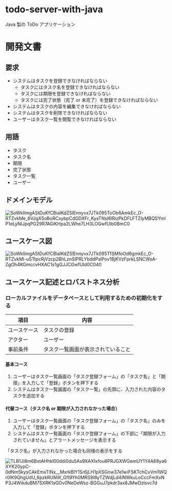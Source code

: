 # todo-server-with-java

Java 製の ToDo アプリケーション

# 開発文書

## 要求

- システムはタスクを登録できなければならない 
  - タスクにはタスク名を登録できなければならない
  - タスクには期限を登録できなければならない
  - タスクには完了状態（完了 or 未完了）を登録できなければならない
- システムはタスクの内容を編集できなければならない
- システムはタスクを削除できなければならない
- ユーザーはタスク一覧を閲覧できなければならない

## 用語

- タスク
- タスク名
- 期限
- 完了状態
- タスク一覧
- ユーザー

## ドメインモデル

![SoWkIImgAStDuKfCBialKdZSlEnnyvx7JTk095ToOb6AmkEc_O-RTZvkMe_6VJgX5oBoRCxybpCdGDXFr_KysTNsl6lRizPkDFLFTZIyMBQSYmlP1eLyNIJpqPG29R7AGiKHpa2LWhe7LH3LOGwfUIb0BmC0](https://user-images.githubusercontent.com/57878514/201529987-e56d5ccd-8aa5-4738-b8ba-809c97cacb49.png)

## ユースケース図

![SoWkIImgAStDuKfCBialKdZSlEnnyvx7JTk095TfSMfoOd6gmkEc_O-RTZvkMl-uSTtpcRjVzcp2BhLznSlPRLYbddPslPov1BjKVzFprkLSNCWsA-ZgOh4KGmccvHXAC1s1gGJJCGwfUId0C040](https://user-images.githubusercontent.com/57878514/201529980-3c1a2e0a-3de7-440c-8c64-cfd8e3310737.png)

## ユースケース記述とロバストネス分析

### ローカルファイルをデータベースとして利用するための初期化をする

| 項目     | 内容                |
|--------|-------------------|
| ユースケース | タスクの登録            |
| アクター   | ユーザー              |
| 事前条件   | タスク一覧画面が表示されていること |

#### 基本コース

1. ユーザーはタスク一覧画面の「タスク登録フォーム」の「タスク名」と「期限」を入力して「登録」ボタンを押下する
2. システムはタスク一覧画面の「タスク一覧」の先頭に、入力された内容のタスクを追加する

#### 代替コース（タスク名 or 期限が入力されなかった場合）

1. ユーザーはタスク一覧画面の「タスク登録フォーム」の「タスク名」のみを入力して「登録」ボタンを押下する
2. システムはタスク一覧画面の「タスク登録フォーム」の下部に「期限が入力されていません」とアラートメッセージを表示する

「タスク名」が入力されなかった場合も同様の表示をする

![TLB1Ji8m6BxtAHhkl00ddi0du5As9XAXIxfou6PRJGXWGemUY1Y4A68ya6XYK20ypC-0dNm5kysCAkEmxTlNx__MxrkBlY1Sr6jLH1pXSGnw37e1wiFSKTchCvVm1WQr0lK9QhgUdU_6pzkRUNW_GfI9Yh0MRS9I8yTZWdjLd4iNWkuLoCccFmXxNP3J4WikduBM7SXRK1sGOv0NeDeWsz-BGGuJ7pkdr3ax8JMwDzlsvc7d](https://user-images.githubusercontent.com/57878514/201530009-d8ee4e0c-c26c-4933-96f7-a29b4c0b96bd.png)
